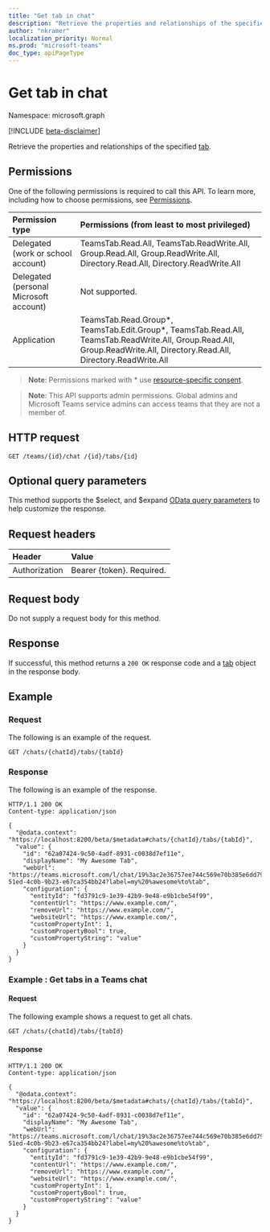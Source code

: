 ```yaml
---
title: "Get tab in chat"
description: "Retrieve the properties and relationships of the specified tab. "
author: "nkramer"
localization_priority: Normal
ms.prod: "microsoft-teams"
doc_type: apiPageType
---
```


# Get tab in chat

Namespace: microsoft.graph

[!INCLUDE [beta-disclaimer](../../includes/beta-disclaimer.md)]

Retrieve the properties and relationships of the specified [tab](../resources/teamstab.md). 

## Permissions
One of the following permissions is required to call this API. To learn more, including how to choose permissions, see [Permissions](/graph/permissions-reference).

|Permission type      | Permissions (from least to most privileged)              |
|:--------------------|:---------------------------------------------------------|
|Delegated (work or school account) | TeamsTab.Read.All, TeamsTab.ReadWrite.All, Group.Read.All, Group.ReadWrite.All, Directory.Read.All, Directory.ReadWrite.All |
|Delegated (personal Microsoft account) | Not supported.    |
|Application | TeamsTab.Read.Group*, TeamsTab.Edit.Group*, TeamsTab.Read.All, TeamsTab.ReadWrite.All, Group.Read.All, Group.ReadWrite.All, Directory.Read.All, Directory.ReadWrite.All |
> **Note**: Permissions marked with * use [resource-specific consent]( https://aka.ms/teams-rsc).

> **Note**: This API supports admin permissions. Global admins and Microsoft Teams service admins can access teams that they are not a member of.

## HTTP request
```http
GET /teams/{id}/chat /{id}/tabs/{id}
```

## Optional query parameters

This method supports the $select, and $expand [OData query parameters](/graph/query-parameters) to help customize the response.

## Request headers
| Header       | Value |
|:---------------|:--------|
| Authorization  | Bearer {token}. Required.  |

## Request body
Do not supply a request body for this method.

## Response

If successful, this method returns a `200 OK` response code and a [tab](../resources/teamstab.md) object in the response body.
## Example
### Request
The following is an example of the request.
```http
GET /chats/{chatId}/tabs/{tabId}
```
### Response
The following is an example of the response. 

```http
HTTP/1.1 200 OK
Content-type: application/json

{
  "@odata.context": "https://localhost:8200/beta/$metadata#chats/{chatId}/tabs/{tabId}",
  "value": {
    "id": "62a07424-9c50-4adf-8931-c0038d7ef11e",
    "displayName": "My Awesome Tab",
    "webUrl": "https://teams.microsoft.com/l/chat/19%3ac2e36757ee744c569e70b385e6dd79b6%40thread.skype/tab%3a%3afd736d46-51ed-4c0b-9b23-e67ca354bb24?label=my%20%awesome%to%tab",
    "configuration": {
      "entityId": "fd3791c9-1e39-42b9-9e48-e9b1cbe54f99",
      "contentUrl": "https://www.example.com/",
      "removeUrl": "https://www.example.com/",
      "websiteUrl": "https://www.example.com/",
      "customPropertyInt": 1,
      "customPropertyBool": true,
      "customPropertyString": "value"
    }
  }
}
```

### Example : Get tabs in a Teams chat

#### Request
The following example shows a request to get all chats.

```
GET /chats/{chatId}/tabs/{tabId}
```

#### Response
```
HTTP/1.1 200 OK
Content-type: application/json

{
  "@odata.context": "https://localhost:8200/beta/$metadata#chats/{chatId}/tabs/{tabId}",
  "value": {
    "id": "62a07424-9c50-4adf-8931-c0038d7ef11e",
    "displayName": "My Awesome Tab",
    "webUrl": "https://teams.microsoft.com/l/chat/19%3ac2e36757ee744c569e70b385e6dd79b6%40thread.skype/tab%3a%3afd736d46-51ed-4c0b-9b23-e67ca354bb24?label=my%20%awesome%to%tab",
    "configuration": {
      "entityId": "fd3791c9-1e39-42b9-9e48-e9b1cbe54f99",
      "contentUrl": "https://www.example.com/",
      "removeUrl": "https://www.example.com/",
      "websiteUrl": "https://www.example.com/",
      "customPropertyInt": 1,
      "customPropertyBool": true,
      "customPropertyString": "value"
    }
  }
}
```

